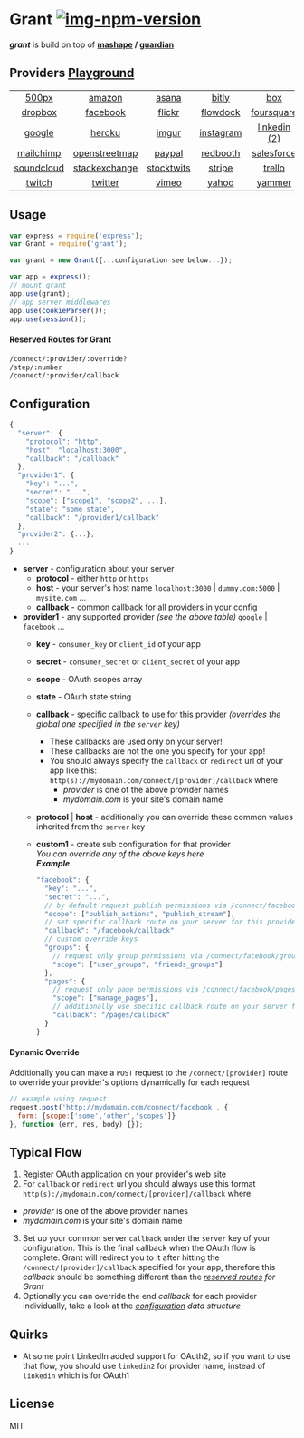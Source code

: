 
# Grant [![img-npm-version]][npm]

_**grant**_ is build on top of **[mashape][mashape] / [guardian][guardian]**


## Providers [Playground][example]

| | | | | | |
:---: | :---: | :---: | :---: | :---: | :---:
[500px](https://developers.500px.com/) | [amazon](http://login.amazon.com/documentation) | [asana](http://developer.asana.com/documentation/) | [bitly](http://dev.bitly.com) | [box](https://developers.box.com/) | [digitalocean](https://developers.digitalocean.com/)
[dropbox](https://www.dropbox.com/developers) | [facebook](https://developers.facebook.com) | [flickr](https://www.flickr.com/services/api/) | [flowdock](https://www.flowdock.com/api) | [foursquare](https://developer.foursquare.com/) | [github](http://developer.github.com)
[google](https://developers.google.com/) | [heroku](https://devcenter.heroku.com/categories/platform-api) | [imgur](https://api.imgur.com/) | [instagram](http://instagram.com/developer) | [linkedin](http://developer.linkedin.com) [(2)][quirks] | [live](http://msdn.microsoft.com/en-us/library/dn783283.aspx)
[mailchimp](http://apidocs.mailchimp.com/) | [openstreetmap](http://wiki.openstreetmap.org/wiki/API_v0.6) | [paypal](https://developer.paypal.com/docs/) | [redbooth](https://redbooth.com/api/) | [salesforce](https://www.salesforce.com/us/developer/docs/api_rest/) | [slack](https://api.slack.com/)
[soundcloud](http://developers.soundcloud.com) | [stackexchange](https://api.stackexchange.com) | [stocktwits](http://stocktwits.com/developers) | [stripe](https://stripe.com/docs) | [trello](https://trello.com/docs/) | [tumblr](http://www.tumblr.com/docs/en/api/v2)
[twitch](https://github.com/justintv/twitch-api) | [twitter](https://dev.twitter.com) | [vimeo](https://developer.vimeo.com/) | [yahoo](https://developer.yahoo.com/) | [yammer](https://developer.yammer.com/)


## Usage

```js
var express = require('express');
var Grant = require('grant');

var grant = new Grant({...configuration see below...});

var app = express();
// mount grant
app.use(grant);
// app server middlewares
app.use(cookieParser());
app.use(session());
```


#### Reserved Routes for Grant

```bash
/connect/:provider/:override?
/step/:number
/connect/:provider/callback
```


## Configuration

```js
{
  "server": {
    "protocol": "http",
    "host": "localhost:3000",
    "callback": "/callback"
  },
  "provider1": {
    "key": "...",
    "secret": "...",
    "scope": ["scope1", "scope2", ...],
    "state": "some state",
    "callback": "/provider1/callback"
  },
  "provider2": {...},
  ...
}
```

- **server** - configuration about your server
  - **protocol** - either `http` or `https`
  - **host** - your server's host name `localhost:3000` | `dummy.com:5000` | `mysite.com` ...
  - **callback** - common callback for all providers in your config
- **provider1** - any supported provider _(see the above table)_ `google` | `facebook` ...
  - **key** - `consumer_key` or `client_id` of your app
  - **secret** - `consumer_secret` or `client_secret` of your app
  - **scope** - OAuth scopes array
  - **state** - OAuth state string
  - **callback** - specific callback to use for this provider _(overrides the global one specified in the `server` key)_<br>
    - These callbacks are used only on your server!<br>
    - These callbacks are not the one you specify for your app!
    - You should always specify the `callback` or `redirect` url of your app like this:<br>
    `http(s)://mydomain.com/connect/[provider]/callback` where<br>
      - _provider_ is one of the above provider names
      - _mydomain.com_ is your site's domain name
  - **protocol** | **host** - additionally you can override these common values inherited from the `server` key
  - **custom1** - create sub configuration for that provider<br>
    _You can override any of the above keys here_<br>
    _**Example**_<br>
    
    ```js
    "facebook": {
      "key": "...",
      "secret": "...",
      // by default request publish permissions via /connect/facebook
      "scope": ["publish_actions", "publish_stream"],
      // set specific callback route on your server for this provider only
      "callback": "/facebook/callback"
      // custom override keys
      "groups": {
        // request only group permissions via /connect/facebook/groups
        "scope": ["user_groups", "friends_groups"]
      },
      "pages": {
        // request only page permissions via /connect/facebook/pages
        "scope": ["manage_pages"],
        // additionally use specific callback route on your server for this override only
        "callback": "/pages/callback"
      }
    }
    ```


#### Dynamic Override

Additionally you can make a `POST` request to the `/connect/[provider]` route to override your provider's options dynamically for each request

```js
// example using request
request.post('http://mydomain.com/connect/facebook', {
  form: {scope:['some','other','scopes']}
}, function (err, res, body) {});
```


## Typical Flow

1. Register OAuth application on your provider's web site
2. For `callback` or `redirect` url you should always use this format<br>
  `http(s)://mydomain.com/connect/[provider]/callback` where<br>
  - _provider_ is one of the above provider names
  - _mydomain.com_ is your site's domain name
3. Set up your common server `callback` under the `server` key of your configuration. This is the final callback when the OAuth flow is complete. Grant will redirect you to it after hitting the `/connect/[provider]/callback` specified for your app, therefore this _callback_ should be something different than the _[reserved routes][routes] for Grant_
4. Optionally you can override the end _callback_ for each provider individually, take a look at the _[configuration][configuration] data structure_


## Quirks

- At some point LinkedIn added support for OAuth2, so if you want to use that flow, you should use `linkedin2` for provider name, instead of `linkedin` which is for OAuth1


## License

MIT


  [mashape]: https://www.mashape.com/
  [guardian]: http://guardianjs.com/
  [bible]: http://oauthbible.com/
  [example]: https://grant-oauth.herokuapp.com/
  [npm]: https://www.npmjs.org/package/grant

  [img-npm-version]: http://img.shields.io/npm/v/grant.svg?style=flat (NPM Version)
  [img-npm-downloads]: http://img.shields.io/npm/dm/grant.svg?style=flat (NPM Downloads)

  [routes]: #reserved-routes-for-grant
  [configuration]: #configuration
  [quirks]: #quirks
